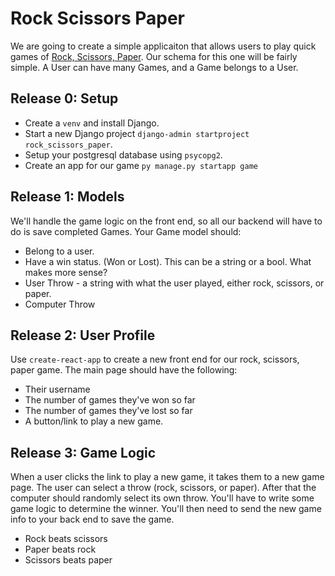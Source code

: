 # Rock Scissors Paper

We are going to create a simple applicaiton that allows users to play quick games of [Rock, Scissors, Paper](https://en.wikipedia.org/wiki/Rock%E2%80%93paper%E2%80%93scissors). Our schema for this one will be fairly simple. A User can have many Games, and a Game belongs to a User. 

## Release 0: Setup 
- Create a `venv` and install Django. 
- Start a new Django project `django-admin startproject rock_scissors_paper`. 
- Setup your postgresql database using `psycopg2`. 
- Create an app for our game `py manage.py startapp game`

## Release 1: Models
We'll handle the game logic on the front end, so all our backend will have to do is save completed Games. Your Game model should: 
- Belong to a user. 
- Have a win status. (Won or Lost). This can be a string or a bool. What makes more sense? 
- User Throw - a string with what the user played, either rock, scissors, or paper. 
- Computer Throw 

## Release 2: User Profile
Use `create-react-app` to create a new front end for our rock, scissors, paper game. The main page should have the following: 
- Their username 
- The number of games they've won so far
- The number of games they've lost so far 
- A button/link to play a new game. 

## Release 3: Game Logic 
When a user clicks the link to play a new game, it takes them to a new game page. The user can select a throw (rock, scissors, or paper). After that the computer should randomly select its own throw. You'll have to write some game logic to determine the winner. You'll then need to send the new game info to your back end to save the game. 
- Rock beats scissors
- Paper beats rock
- Scissors beats paper
